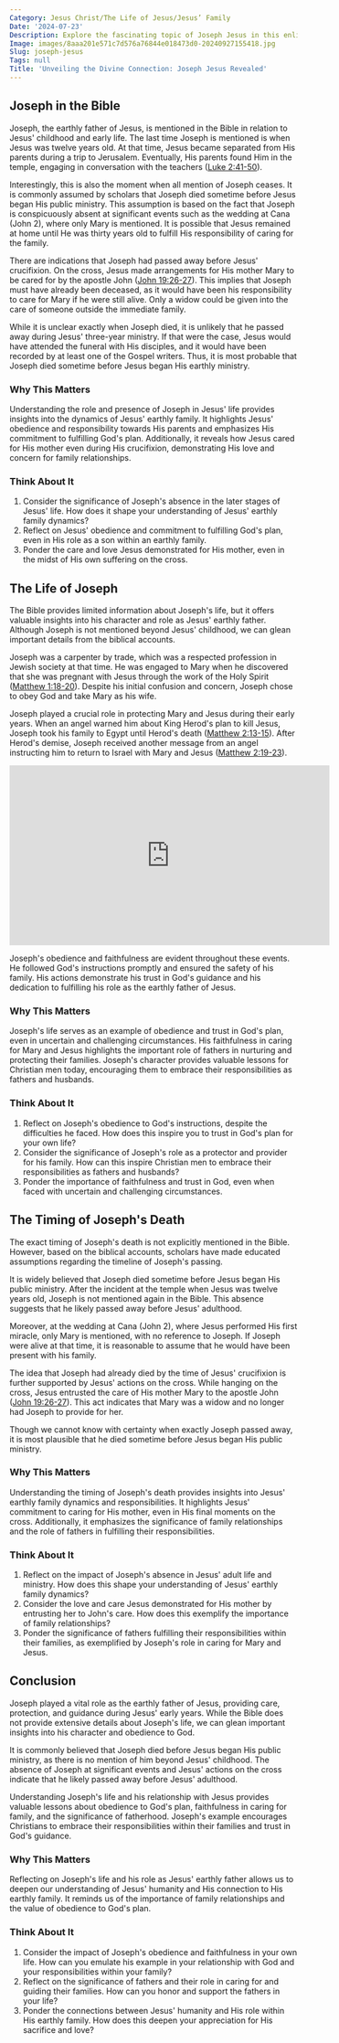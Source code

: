 ```yaml
---
Category: Jesus Christ/The Life of Jesus/Jesus’ Family
Date: '2024-07-23'
Description: Explore the fascinating topic of Joseph Jesus in this enlightening article that delves into historical and religious perspectives. Uncover insights about this significant figure in under 160 characters.
Image: images/8aaa201e571c7d576a76844e018473d0-20240927155418.jpg
Slug: joseph-jesus
Tags: null
Title: 'Unveiling the Divine Connection: Joseph Jesus Revealed'
---
```


## Joseph in the Bible

Joseph, the earthly father of Jesus, is mentioned in the Bible in relation to Jesus' childhood and early life. The last time Joseph is mentioned is when Jesus was twelve years old. At that time, Jesus became separated from His parents during a trip to Jerusalem. Eventually, His parents found Him in the temple, engaging in conversation with the teachers ([Luke 2:41-50](https://www.bibleref.com/Luke/2/Luke-2-41.html)).

Interestingly, this is also the moment when all mention of Joseph ceases. It is commonly assumed by scholars that Joseph died sometime before Jesus began His public ministry. This assumption is based on the fact that Joseph is conspicuously absent at significant events such as the wedding at Cana (John 2), where only Mary is mentioned. It is possible that Jesus remained at home until He was thirty years old to fulfill His responsibility of caring for the family.

There are indications that Joseph had passed away before Jesus' crucifixion. On the cross, Jesus made arrangements for His mother Mary to be cared for by the apostle John ([John 19:26-27](https://www.bibleref.com/John/19/John-19-26.html)). This implies that Joseph must have already been deceased, as it would have been his responsibility to care for Mary if he were still alive. Only a widow could be given into the care of someone outside the immediate family.

While it is unclear exactly when Joseph died, it is unlikely that he passed away during Jesus' three-year ministry. If that were the case, Jesus would have attended the funeral with His disciples, and it would have been recorded by at least one of the Gospel writers. Thus, it is most probable that Joseph died sometime before Jesus began His earthly ministry.

### Why This Matters

Understanding the role and presence of Joseph in Jesus' life provides insights into the dynamics of Jesus' earthly family. It highlights Jesus' obedience and responsibility towards His parents and emphasizes His commitment to fulfilling God's plan. Additionally, it reveals how Jesus cared for His mother even during His crucifixion, demonstrating His love and concern for family relationships.

### Think About It

1. Consider the significance of Joseph's absence in the later stages of Jesus' life. How does it shape your understanding of Jesus' earthly family dynamics?
2. Reflect on Jesus' obedience and commitment to fulfilling God's plan, even in His role as a son within an earthly family.
3. Ponder the care and love Jesus demonstrated for His mother, even in the midst of His own suffering on the cross.

## The Life of Joseph

The Bible provides limited information about Joseph's life, but it offers valuable insights into his character and role as Jesus' earthly father. Although Joseph is not mentioned beyond Jesus' childhood, we can glean important details from the biblical accounts.

Joseph was a carpenter by trade, which was a respected profession in Jewish society at that time. He was engaged to Mary when he discovered that she was pregnant with Jesus through the work of the Holy Spirit ([Matthew 1:18-20](https://www.bibleref.com/Matthew/1/Matthew-1-18.html)). Despite his initial confusion and concern, Joseph chose to obey God and take Mary as his wife.

Joseph played a crucial role in protecting Mary and Jesus during their early years. When an angel warned him about King Herod's plan to kill Jesus, Joseph took his family to Egypt until Herod's death ([Matthew 2:13-15](https://www.bibleref.com/Matthew/2/Matthew-2-13.html)). After Herod's demise, Joseph received another message from an angel instructing him to return to Israel with Mary and Jesus ([Matthew 2:19-23](https://www.bibleref.com/Matthew/2/Matthew-2-19.html)).


<iframe width="560" height="315" src="https://www.youtube.com/embed/jOCbZJFvmJ0" frameborder="0" allow="autoplay; encrypted-media" allowfullscreen></iframe>


Joseph's obedience and faithfulness are evident throughout these events. He followed God's instructions promptly and ensured the safety of his family. His actions demonstrate his trust in God's guidance and his dedication to fulfilling his role as the earthly father of Jesus.

### Why This Matters

Joseph's life serves as an example of obedience and trust in God's plan, even in uncertain and challenging circumstances. His faithfulness in caring for Mary and Jesus highlights the important role of fathers in nurturing and protecting their families. Joseph's character provides valuable lessons for Christian men today, encouraging them to embrace their responsibilities as fathers and husbands.

### Think About It

1. Reflect on Joseph's obedience to God's instructions, despite the difficulties he faced. How does this inspire you to trust in God's plan for your own life?
2. Consider the significance of Joseph's role as a protector and provider for his family. How can this inspire Christian men to embrace their responsibilities as fathers and husbands?
3. Ponder the importance of faithfulness and trust in God, even when faced with uncertain and challenging circumstances.

## The Timing of Joseph's Death

The exact timing of Joseph's death is not explicitly mentioned in the Bible. However, based on the biblical accounts, scholars have made educated assumptions regarding the timeline of Joseph's passing.

It is widely believed that Joseph died sometime before Jesus began His public ministry. After the incident at the temple when Jesus was twelve years old, Joseph is not mentioned again in the Bible. This absence suggests that he likely passed away before Jesus' adulthood.

Moreover, at the wedding at Cana (John 2), where Jesus performed His first miracle, only Mary is mentioned, with no reference to Joseph. If Joseph were alive at that time, it is reasonable to assume that he would have been present with his family.

The idea that Joseph had already died by the time of Jesus' crucifixion is further supported by Jesus' actions on the cross. While hanging on the cross, Jesus entrusted the care of His mother Mary to the apostle John ([John 19:26-27](https://www.bibleref.com/John/19/John-19-26.html)). This act indicates that Mary was a widow and no longer had Joseph to provide for her.

Though we cannot know with certainty when exactly Joseph passed away, it is most plausible that he died sometime before Jesus began His public ministry.

### Why This Matters

Understanding the timing of Joseph's death provides insights into Jesus' earthly family dynamics and responsibilities. It highlights Jesus' commitment to caring for His mother, even in His final moments on the cross. Additionally, it emphasizes the significance of family relationships and the role of fathers in fulfilling their responsibilities.

### Think About It

1. Reflect on the impact of Joseph's absence in Jesus' adult life and ministry. How does this shape your understanding of Jesus' earthly family dynamics?
2. Consider the love and care Jesus demonstrated for His mother by entrusting her to John's care. How does this exemplify the importance of family relationships?
3. Ponder the significance of fathers fulfilling their responsibilities within their families, as exemplified by Joseph's role in caring for Mary and Jesus.

## Conclusion

Joseph played a vital role as the earthly father of Jesus, providing care, protection, and guidance during Jesus' early years. While the Bible does not provide extensive details about Joseph's life, we can glean important insights into his character and obedience to God.

It is commonly believed that Joseph died before Jesus began His public ministry, as there is no mention of him beyond Jesus' childhood. The absence of Joseph at significant events and Jesus' actions on the cross indicate that he likely passed away before Jesus' adulthood.

Understanding Joseph's life and his relationship with Jesus provides valuable lessons about obedience to God's plan, faithfulness in caring for family, and the significance of fatherhood. Joseph's example encourages Christians to embrace their responsibilities within their families and trust in God's guidance.

### Why This Matters

Reflecting on Joseph's life and his role as Jesus' earthly father allows us to deepen our understanding of Jesus' humanity and His connection to His earthly family. It reminds us of the importance of family relationships and the value of obedience to God's plan.

### Think About It

1. Consider the impact of Joseph's obedience and faithfulness in your own life. How can you emulate his example in your relationship with God and your responsibilities within your family?
2. Reflect on the significance of fathers and their role in caring for and guiding their families. How can you honor and support the fathers in your life?
3. Ponder the connections between Jesus' humanity and His role within His earthly family. How does this deepen your appreciation for His sacrifice and love?